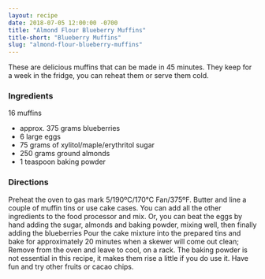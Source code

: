 ```yaml
---
layout: recipe
date: 2018-07-05 12:00:00 -0700
title: "Almond Flour Blueberry Muffins"
title-short: "Blueberry Muffins"
slug: "almond-flour-blueberry-muffins"
---
```


These are delicious muffins that can be made in 45 minutes. They keep for a week in the fridge, you can reheat them or serve them cold.

### Ingredients

16 muffins

* approx. 375 grams blueberries
* 6 large eggs
* 75 grams of xylitol/maple/erythritol sugar
* 250 grams ground almonds
* 1 teaspoon baking powder


### Directions

Preheat the oven to gas mark 5/190ºC/170°C Fan/375ºF. Butter and line a couple of muffin tins or use cake cases.
You can add all the other ingredients to the food processor and mix. Or, you can beat the eggs by hand adding the sugar, almonds and baking powder, mixing well, then finally adding the blueberries Pour the cake mixture into the prepared tins and bake for approximately 20 minutes when a skewer will come out clean; Remove from the oven and leave to cool, on a rack. 
The baking powder is not essential in this recipe, it makes them rise a little if you do use it. Have fun and try other fruits or cacao chips.


